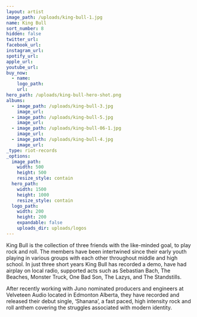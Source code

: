 ```yaml
---
layout: artist
image_path: /uploads/king-bull-1.jpg
name: King Bull
sort_number: 8
hidden: false
twitter_url:
facebook_url:
instagram_url:
spotify_url:
apple_url:
youtube_url:
buy_now:
  - name:
    logo_path:
    url:
hero_path: /uploads/king-bull-hero-shot.png
albums:
  - image_path: /uploads/king-bull-3.jpg
    image_url:
  - image_path: /uploads/king-bull-5.jpg
    image_url:
  - image_path: /uploads/king-bull-06-1.jpg
    image_url:
  - image_path: /uploads/king-bull-4.jpg
    image_url:
_type: riot-records
_options:
  image_path:
    width: 500
    height: 500
    resize_style: contain
  hero_path:
    width: 1500
    height: 1000
    resize_style: contain
  logo_path:
    width: 200
    height: 200
    expandable: false
    uploads_dir: uploads/logos
---
```


King Bull is the collection of three friends with the like-minded goal, to play rock and roll. The members have been intertwined since their early youth playing in various groups with each other throughout middle and high school. In just three short years King Bull has recorded a demo, have had airplay on local radio, supported acts such as Sebastian Bach, The Beaches, Monster Truck, One Bad Son, The Lazys, and The Standstills.&nbsp;

After recently working with Juno nominated producers and engineers at Velveteen Audio located in Edmonton Alberta, they have recorded and released their debut single, ‘Shanana’, a fast paced, high intensity rock and roll anthem covering the struggles associated with modern identity.&nbsp;